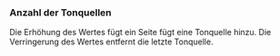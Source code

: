 ﻿### Anzahl der Tonquellen

Die Erhöhung des Wertes fügt ein Seite fügt eine Tonquelle hinzu.
Die Verringerung des Wertes entfernt die letzte Tonquelle.

